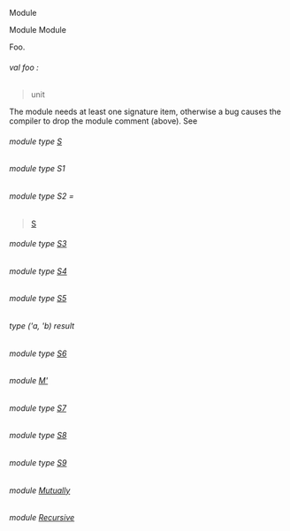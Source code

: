 Module

Module Module

Foo.

<a id="val-foo"></a>

###### val foo :

> unit


The module needs at least one signature item, otherwise a bug causes the compiler to drop the module comment (above). See 

<a id="module-type-S"></a>

###### module type [S](Module.module-type-S.md)

<a id="module-type-S1"></a>

###### module type S1

<a id="module-type-S2"></a>

###### module type S2 =

> [S](Module.module-type-S.md)


<a id="module-type-S3"></a>

###### module type [S3](Module.module-type-S3.md)

<a id="module-type-S4"></a>

###### module type [S4](Module.module-type-S4.md)

<a id="module-type-S5"></a>

###### module type [S5](Module.module-type-S5.md)

<a id="type-result"></a>

###### type ('a, 'b) result

<a id="module-type-S6"></a>

###### module type [S6](Module.module-type-S6.md)

<a id="module-M'"></a>

###### module [M'](Module.M'.md)

<a id="module-type-S7"></a>

###### module type [S7](Module.module-type-S7.md)

<a id="module-type-S8"></a>

###### module type [S8](Module.module-type-S8.md)

<a id="module-type-S9"></a>

###### module type [S9](Module.module-type-S9.md)

<a id="module-Mutually"></a>

###### module [Mutually](Module.Mutually.md)

<a id="module-Recursive"></a>

###### module [Recursive](Module.Recursive.md)